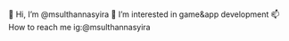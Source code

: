 👋 Hi, I’m @msulthannasyira
👀 I’m interested in game&app development
📫 How to reach me ig:@msulthannasyira

<!---
msulthannasyira/msulthannasyira is a ✨ special ✨ repository because its `README.md` (this file) appears on your GitHub profile.
You can click the Preview link to take a look at your changes.
--->
